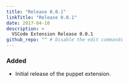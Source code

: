 ```yaml
---
title: "Release 0.0.1"
linkTitle: "Release 0.0.1"
date: 2017-04-10
description: >
  VSCode Extension Release 0.0.1
github_repo: "" # Disable the edit commands
---
```


### Added

- Initial release of the puppet extension.
